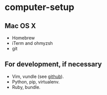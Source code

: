 computer-setup
==============

## Mac OS X
- Homebrew
- iTerm and ohmyzsh
- git

## For development, if necessary
- Vim, vundle (see [github](https://github.com/abliu/vim-config)).
- Python, pip, virtualenv.
- Ruby, bundle.
